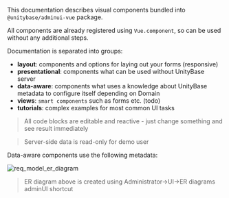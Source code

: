 This documentation describes visual components bundled into `@unitybase/adminui-vue` package.

All components are already registered using `Vue.component`, so can be used without any additional steps.

Documentation is separated into groups:
  - **layout**: components and options for laying out your forms (responsive)
  - **presentational**:  components what can be used without UnityBase server
  - **data-aware**:  components what uses a knowledge about UnityBase metadata to configure itself depending on Domain
  - **views**: `smart components` such as forms etc. (todo)
 - **tutorials**: complex examples for most common UI tasks

> All code blocks are editable and reactive - just change something and see result immediately

> Server-side data is read-only for demo user

Data-aware components use the following metadata:

![req_model_er_diagram](img/req_model_er_diagram.png)

> ER diagram above is created using Administrator->UI->ER diagrams adminUI shortcut



